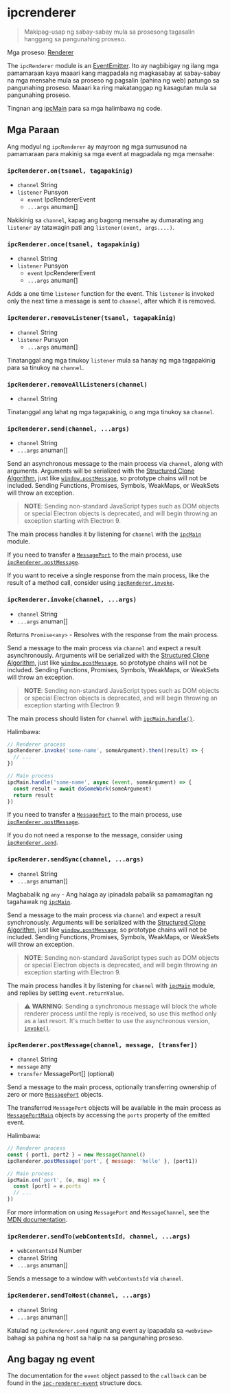 # ipcrenderer

> Makipag-usap ng sabay-sabay mula sa prosesong tagasalin hanggang sa pangunahing proseso.

Mga proseso: [Renderer](../glossary.md#renderer-process)

The `ipcRenderer` module is an  [EventEmitter][event-emitter]. Ito ay nagbibigay ng ilang mga pamamaraan kaya maaari kang magpadala ng magkasabay at sabay-sabay na mga mensahe mula sa proseso ng pagsalin (pahina ng web) patungo sa pangunahing proseso. Maaari ka ring makatanggap ng kasagutan mula sa pangunahing proseso.

Tingnan ang [ipcMain](ipc-main.md) para sa mga halimbawa ng code.

## Mga Paraan

Ang modyul ng `ipcRenderer` ay mayroon ng mga sumusunod na pamamaraan para makinig sa mga event at magpadala ng mga mensahe:

### `ipcRenderer.on(tsanel, tagapakinig)`

* `channel` String
* `listener` Punsyon
  * `event` IpcRendererEvent
  * `...args` anuman[]

Nakikinig sa `channel`, kapag ang bagong mensahe ay dumarating ang `listener` ay tatawagin pati ang `listener(event, args....)`.

### `ipcRenderer.once(tsanel, tagapakinig)`

* `channel` String
* `listener` Punsyon
  * `event` IpcRendererEvent
  * `...args` anuman[]

Adds a one time `listener` function for the event. This `listener` is invoked only the next time a message is sent to `channel`, after which it is removed.

### `ipcRenderer.removeListener(tsanel, tagapakinig)`

* `channel` String
* `listener` Punsyon
  * `...args` anuman[]

Tinatanggal ang mga tinukoy `listener` mula sa hanay ng mga tagapakinig para sa tinukoy na `channel`.

### `ipcRenderer.removeAllListeners(channel)`

* `channel` String

Tinatanggal ang lahat ng mga tagapakinig, o ang mga tinukoy sa `channel`.

### `ipcRenderer.send(channel, ...args)`

* `channel` String
* `...args` anuman[]

Send an asynchronous message to the main process via `channel`, along with arguments. Arguments will be serialized with the [Structured Clone Algorithm][SCA], just like [`window.postMessage`][], so prototype chains will not be included. Sending Functions, Promises, Symbols, WeakMaps, or WeakSets will throw an exception.

> **NOTE**: Sending non-standard JavaScript types such as DOM objects or special Electron objects is deprecated, and will begin throwing an exception starting with Electron 9.

The main process handles it by listening for `channel` with the [`ipcMain`](ipc-main.md) module.

If you need to transfer a [`MessagePort`][] to the main process, use [`ipcRenderer.postMessage`](#ipcrendererpostmessagechannel-message-transfer).

If you want to receive a single response from the main process, like the result of a method call, consider using [`ipcRenderer.invoke`](#ipcrendererinvokechannel-args).

### `ipcRenderer.invoke(channel, ...args)`

* `channel` String
* `...args` anuman[]

Returns `Promise<any>` - Resolves with the response from the main process.

Send a message to the main process via `channel` and expect a result asynchronously. Arguments will be serialized with the [Structured Clone Algorithm][SCA], just like [`window.postMessage`][], so prototype chains will not be included. Sending Functions, Promises, Symbols, WeakMaps, or WeakSets will throw an exception.

> **NOTE**: Sending non-standard JavaScript types such as DOM objects or special Electron objects is deprecated, and will begin throwing an exception starting with Electron 9.

The main process should listen for `channel` with [`ipcMain.handle()`](ipc-main.md#ipcmainhandlechannel-listener).

Halimbawa:
```javascript
// Renderer process
ipcRenderer.invoke('some-name', someArgument).then((result) => {
  // ...
})

// Main process
ipcMain.handle('some-name', async (event, someArgument) => {
  const result = await doSomeWork(someArgument)
  return result
})
```

If you need to transfer a [`MessagePort`][] to the main process, use [`ipcRenderer.postMessage`](#ipcrendererpostmessagechannel-message-transfer).

If you do not need a response to the message, consider using [`ipcRenderer.send`](#ipcrenderersendchannel-args).

### `ipcRenderer.sendSync(channel, ...args)`

* `channel` String
* `...args` anuman[]

Magbabalik ng `any` - Ang halaga ay ipinadala pabalik sa pamamagitan ng tagahawak ng [`ipcMain`](ipc-main.md).

Send a message to the main process via `channel` and expect a result synchronously. Arguments will be serialized with the [Structured Clone Algorithm][SCA], just like [`window.postMessage`][], so prototype chains will not be included. Sending Functions, Promises, Symbols, WeakMaps, or WeakSets will throw an exception.

> **NOTE**: Sending non-standard JavaScript types such as DOM objects or special Electron objects is deprecated, and will begin throwing an exception starting with Electron 9.

The main process handles it by listening for `channel` with [`ipcMain`](ipc-main.md) module, and replies by setting `event.returnValue`.

> :warning: **WARNING**: Sending a synchronous message will block the whole renderer process until the reply is received, so use this method only as a last resort. It's much better to use the asynchronous version, [`invoke()`](ipc-renderer.md#ipcrendererinvokechannel-args).

### `ipcRenderer.postMessage(channel, message, [transfer])`

* `channel` String
* `message` any
* `transfer` MessagePort[] (optional)

Send a message to the main process, optionally transferring ownership of zero or more [`MessagePort`][] objects.

The transferred `MessagePort` objects will be available in the main process as [`MessagePortMain`](message-port-main.md) objects by accessing the `ports` property of the emitted event.

Halimbawa:
```js
// Renderer process
const { port1, port2 } = new MessageChannel()
ipcRenderer.postMessage('port', { message: 'hello' }, [port1])

// Main process
ipcMain.on('port', (e, msg) => {
  const [port] = e.ports
  // ...
})
```

For more information on using `MessagePort` and `MessageChannel`, see the [MDN documentation](https://developer.mozilla.org/en-US/docs/Web/API/MessageChannel).

### `ipcRenderer.sendTo(webContentsId, channel, ...args)`

* `webContentsId` Number
* `channel` String
* `...args` anuman[]

Sends a message to a window with `webContentsId` via `channel`.

### `ipcRenderer.sendToHost(channel, ...args)`

* `channel` String
* `...args` anuman[]

Katulad ng `ipcRenderer.send` ngunit ang event ay ipapadala sa `<webview>` bahagi sa pahina ng host sa halip na sa pangunahing proseso.

## Ang bagay ng event

The documentation for the `event` object passed to the `callback` can be found in the [`ipc-renderer-event`](structures/ipc-renderer-event.md) structure docs.

[event-emitter]: https://nodejs.org/api/events.html#events_class_eventemitter
[SCA]: https://developer.mozilla.org/en-US/docs/Web/API/Web_Workers_API/Structured_clone_algorithm
[`window.postMessage`]: https://developer.mozilla.org/en-US/docs/Web/API/Window/postMessage
[`MessagePort`]: https://developer.mozilla.org/en-US/docs/Web/API/MessagePort
